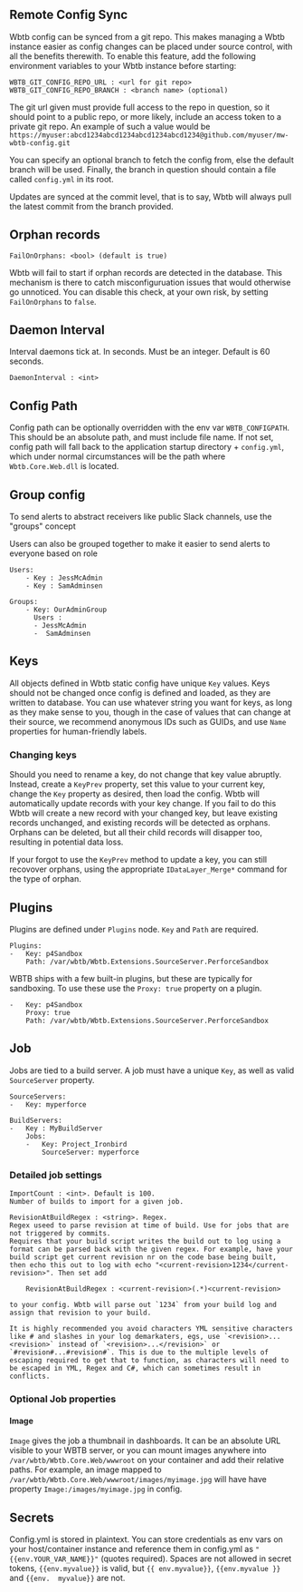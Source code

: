 ## Remote Config Sync

Wbtb config can be synced from a git repo. This makes managing a Wbtb instance easier as config changes can be placed under source control, with all the benefits therewith. To enable this feature, add the following environment variables to your Wbtb instance before starting:

    WBTB_GIT_CONFIG_REPO_URL : <url for git repo>
    WBTB_GIT_CONFIG_REPO_BRANCH : <branch name> (optional)    

The git url given must provide full access to the repo in question, so it should point to a public repo, or more likely, include an access token to a private git repo. An example of such a value would be `https://myuser:abcd1234abcd1234abcd1234abcd1234@github.com/myuser/mw-wbtb-config.git`

You can specify an optional branch to fetch the config from, else the default branch will be used. Finally, the branch in question should contain a file called `config.yml` in its root.

Updates are synced at the commit level, that is to say, Wbtb will always pull the latest commit from the branch provided. 

## Orphan records

    FailOnOrphans: <bool> (default is true)

Wbtb will fail to start if orphan records are detected in the database. This mechanism is there to catch misconfiguruation issues that would otherwise go unnoticed. You can disable this check, at your own risk, by setting `FailOnOrphans` to `false`.

## Daemon Interval

Interval daemons tick at. In seconds. Must be an integer. Default is 60 seconds.

    DaemonInterval : <int>

## Config Path

Config path can be optionally overridden with the env var `WBTB_CONFIGPATH`. This should be an absolute path, and must include file name. If not set, config path will fall back to the application startup directory + `config.yml`, which under normal circumstances will be the path where `Wbtb.Core.Web.dll` is located.

## Group config

To send alerts to abstract receivers like public Slack channels, use the "groups" concept


Users can also be grouped together to make it easier to send alerts to everyone based on role

    Users:
        - Key : JessMcAdmin
        - Key : SamAdminsen

    Groups:
        - Key: OurAdminGroup
          Users :
          - JessMcAdmin
          -  SamAdminsen

## Keys

All objects defined in Wbtb static config have unique `Key` values. Keys should not be changed once config is defined and loaded, as they are written to database. You can use whatever string you want for keys, as long as they make sense to you, though in the case of values that can change at their source, we recommend anonymous IDs such as GUIDs, and use `Name` properties for human-friendly labels. 

### Changing keys

Should you need to rename a key, do not change that key value abruptly. Instead, create a `KeyPrev` property, set this value to your current key, change the `Key` property as desired, then load the config. Wbtb will automatically update records with your key change. If you fail to do this Wbtb will create a new record with your changed key, but leave existing records unchanged, and existing records will be detected as orphans. Orphans can be deleted, but all their child records will disapper too, resulting in potential data loss. 

If your forgot to use the `KeyPrev` method to update a key, you can still recovover orphans, using the appropriate `IDataLayer_Merge*` command for the type of orphan.

## Plugins

Plugins are defined under  `Plugins` node. `Key` and `Path` are required. 

    Plugins: 
    -   Key: p4Sandbox
        Path: /var/wbtb/Wbtb.Extensions.SourceServer.PerforceSandbox

WBTB ships with a few built-in plugins, but these are typically for sandboxing. To use these use the `Proxy: true` property on a plugin.

    -   Key: p4Sandbox
        Proxy: true
        Path: /var/wbtb/Wbtb.Extensions.SourceServer.PerforceSandbox

## Job

Jobs are tied to a build server. A job must have a unique `Key`, as well as valid `SourceServer` property.

    SourceServers:
    -   Key: myperforce

    BuildServers:
    -   Key : MyBuildServer
        Jobs:
        -   Key: Project_Ironbird
            SourceServer: myperforce

### Detailed job settings

    ImportCount : <int>. Default is 100.
    Number of builds to import for a given job.

    RevisionAtBuildRegex : <string>. Regex.
    Regex useed to parse revision at time of build. Use for jobs that are not triggered by commits.
    Requires that your build script writes the build out to log using a format can be parsed back with the given regex. For example, have your build script get current revision nr on the code base being built, then echo this out to log with echo "<current-revision>1234</current-revision>". Then set add 

        RevisionAtBuildRegex : <current-revision>(.*)<current-revision>

    to your config. Wbtb will parse out `1234` from your build log and assign that revision to your build.

    It is highly recommended you avoid characters YML sensitive characters like # and slashes in your log demarkaters, egs, use `<revision>...<revision>` instead of `<revision>...</revision>` or `#revision#...#revision#`. This is due to the multiple levels of escaping required to get that to function, as characters will need to be escaped in YML, Regex and C#, which can sometimes result in conflicts.

### Optional Job properties

#### Image

`Image` gives the job a thumbnail in dashboards. It can be an absolute URL visible to your WBTB server, or you can mount images anywhere into `/var/wbtb/Wbtb.Core.Web/wwwroot` on your container and add their relative paths. For example, an image mapped to `/var/wbtb/Wbtb.Core.Web/wwwroot/images/myimage.jpg` will have have property `Image:/images/myimage.jpg` in config.


## Secrets

Config.yml is stored in plaintext. You can store credentials as env vars on your host/container instance and reference them in config.yml as `"{{env.YOUR_VAR_NAME}}"` (quotes required). Spaces are not allowed in secret tokens, `{{env.myvalue}}` is valid, but `{{ env.myvalue}}`, `{{env.myvalue }}` and `{{env.  myvalue}}` are not.